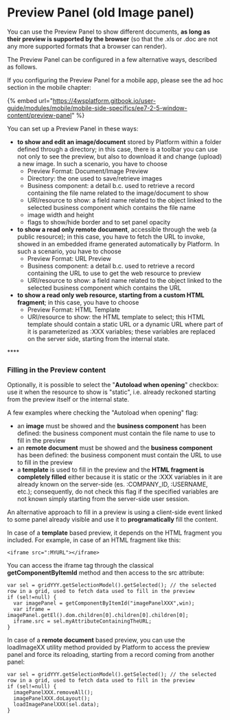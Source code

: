 # Preview Panel \(old Image panel\)

You can use the Preview Panel to show different documents, **as long as their preview is supported by the browser** \(so that the .xls or .doc are not any more supported formats that a browser can render\).

The Preview Panel can be configured in a few alternative ways, described as follows. 

If you configuring the Preview Panel for a mobile app, please see the ad hoc section in the mobile chapter:

{% embed url="https://4wsplatform.gitbook.io/user-guide/modules/mobile/mobile-side-specifics/ee7-2-5-window-content/preview-panel" %}

You can set up a Preview Panel in these ways:

* **to show and edit an image/document** stored by Platform within a folder defined through a directory; in this case, there is a toolbar you can use not only to see the preview, but also to download it and change \(upload\) a new image. In such a scenario, you have to choose 
  * Preview Format: Document/Image Preview
  * Directory: the one used to save/retrieve images
  * Business component: a detail b.c. used to retrieve a record containing the file name related to the image/document to show
  * URI/resource to show: a field name related to the object linked to the selected business component which contains the file name
  * image width and height
  * flags to show/hide border and to set panel opacity
* **to show a read only remote document**, accessible through the web \(a public resource\); in this case, you have to fetch the URL to invoke, showed in an embedded iframe generated automatically by Platform. In such a scenario, you have to choose 
  * Preview Format: URL Preview
  * Business component: a detail b.c. used to retrieve a record containing the URL to use to get the web resource to preview
  * URI/resource to show: a field name related to the object linked to the selected business component which contains the URL
* **to show a read only web resource, starting from a custom HTML fragment**; in this case, you have to choose 
  * Preview Format: HTML Template
  * URI/resource to show: the HTML template to select; this HTML template should contain a static URL or a dynamic URL where part of it is parameterized as :XXX variables; these variables are replaced on the server side, starting from the internal state.

\*\*\*\*

### **Filling in the Preview content**

Optionally, it is possible to select the "**Autoload when opening**" checkbox: use it when the resource to show is "static", i.e. already reckoned starting from the preview itself or the internal state. 

A few examples where checking the "Autoload when opening" flag:

* an **image** must be showed and the **business component** has been defined: the business component must contain the file name to use to fill in the preview
* an **remote document** must be showed and the **business component** has been defined: the business component must contain the URL to use to fill in the preview
* a **template** is used to fill in the preview and the **HTML fragment is completely filled** either because it is static or the :XXX variables in it are already known on the server-side \(es. :COMPANY\_ID, :USERNAME, etc.\); consequently, do not check this flag if the specified variables are not known simply starting from the server-side user session.

An alternative approach to fill in a preview is using a client-side event linked to some panel already visible and use it to **programatically** fill the content.

In case of a **template** based preview, it depends on the HTML fragment you included. For example, in case of an HTML fragment like this:

```text
<iframe src=":MYURL"></iframe>
```

You can access the iframe tag through the classical **getComponentByItemId** method and then access to the src attribute:

```text
var sel = gridYYY.getSelectionModel().getSelected(); // the selected row in a grid, used to fetch data used to fill in the preview
if (sel!=null) {
  var imagePanel = getComponentByItemId("imagePanelXXX",win);
  var iframe = imagePanel.getEl().dom.children[0].children[0].children[0];
  iframe.src = sel.myAttributeContainingTheURL;
}
```



In case of a **remote document** based preview, you can use the loadImageXX utility method provided by Platform to access the preview panel and force its reloading, starting from a record coming from another panel:

```text
var sel = gridYYY.getSelectionModel().getSelected(); // the selected row in a grid, used to fetch data used to fill in the preview
if (sel!=null) {
  imagePanelXXX.removeAll();
  imagePanelXXX.doLayout();
  loadImagePanelXXX(sel.data);
}
```



